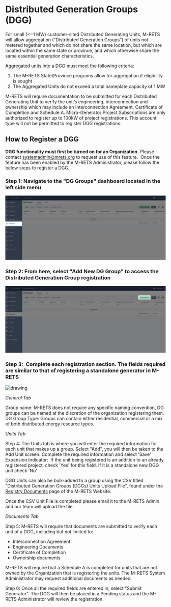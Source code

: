 # Distributed Generation Groups (DGG)
For small (<=1 MW) customer-sited Distributed Generating Units, M-RETS will allow aggregation (“Distributed Generation Groups”) of units not metered together and which do not share the same location, but which are located within the same state or province, and which otherwise share the same essential generation characteristics. 

Aggregated units into a DGG must meet the following criteria:

1. The M-RETS State/Province programs allow for aggregation if eligibility is sought
2. The Aggregated Units do not exceed a total nameplate capacity of 1 MW

M-RETS will require documentation to be submitted for each Distributed Generating Unit to verify the unit’s engineering, interconnection and ownership which may include an Interconnection Agreement, Certificate of Completion and Schedule A. Micro-Generator Project Subscriptions are only authorized to register up to 100kW of project registrations. This account type will not be permitted to register DGG registrations. 

## How to Register a DGG
**DGG functionality must first be turned on for an Organization.** Please contact systemadmin@mrets.org to request use of this feature. 
Once the feature has been enabled by the M-RETS Administrator, please follow the below steps to register a DGG. 

### Step 1: Navigate to the "DG Groups" dashboard located in the left side menu


![](https://github.com/mrets/photos/blob/master/DGG1.png?raw=true)

### Step 2: From here, select "Add New DG Group" to access the Distributed Generation Group registration

![](https://github.com/mrets/photos/blob/master/DGG2.png?raw=true)

### Step 3:  Complete each registration section. The fields required are similar to that of registering a standalone generator in M-RETS

<img src="https://github.com/mrets/photos/blob/b8d7d0fc6907589f54cfd151ce0c373f34394cd6/dgg_3.png" alt="drawing" width="800"/>

*General Tab*

Group name: M-RETS does not require any specific naming convention, DG groups can be named at the discretion of the organization registering them. 
DG Group Type: Groups can contain either residential, commercial or a mix of both distributed energy resource types.

*Units Tab*

Step 4: The Units tab is where you will enter the required information for each unit that makes up a group. Select "Add", you will then be taken to the Add Unit screen. Complete the required information and select 'Save'
Expansion Indicator:  If the unit being registered is an addition to an already registered project, check 'Yes' for this field. If it is a standalone new DGG unit check 'No'

DGG Units can also be bulk-added to a group using the CSV titled "Distributed Generation Groups (DGGs) Units Upload File", found under the [Registry Documents](https://www.mrets.org/resources/documents/) page of the M-RETS Website.

Once the CSV Unit File is completed please email it to the M-RETS Admin and our team will upload the file. 

*Documents Tab*

Step 5: M-RETS will require that documents are submitted to verify each unit of a DGG, including but not limited to:

* Interconnection Agreement 
* Engineering Documents 
* Certificate of Completion 
* Ownership documents

M-RETS will require that a Schedule A is completed for units that are not owned by the Organization that is registering the units. The M-RETS System Administrator may request additional documents as needed. 

Step 6: Once all the required fields are entered in, select "Submit Generator". The DGG will then be placed in a Pending status and the M-RETS Administrator will review the registration. 
